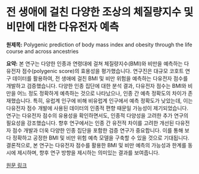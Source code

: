# 전 생애에 걸친 다양한 조상의 체질량지수 및 비만에 대한 다유전자 예측

**원제목:** Polygenic prediction of body mass index and obesity through the life course and across ancestries

**요약:** 본 연구는 다양한 인종과 연령대에 걸쳐 체질량지수(BMI)와 비만을 예측하는 다유전자 점수(polygenic score)의 효용성을 평가했습니다.  연구진은 대규모 코호트 연구 데이터를 활용하여,  전 생애에 걸친 BMI 및 비만 위험을 예측하는 다유전자 점수를 개발하고 검증했습니다.  다양한 인종 집단에 대한 분석 결과, 다유전자 점수는 BMI와 비만을 어느 정도 정확하게 예측하는 것으로 나타났으나,  인종 간 예측 정확도의 차이가 존재했습니다.  특히, 유럽계 인구에 비해 비유럽계 인구에서 예측 정확도가 낮았는데, 이는  다유전자 점수 개발에 사용된 데이터의 인종적 편향 때문일 가능성이 제기되었습니다.  연구는 다유전자 점수의 유용성을 확인하면서도,  인종적 다양성을 고려한 추가 연구의 필요성을 강조했습니다.  향후 연구에서는 인종 간 유전적 차이를 고려한 개선된 다유전자 점수 개발과 더욱 다양한 인종 집단을 포함한 검증 연구가 중요합니다.  이를 통해 보다 정확하고 공정한 BMI 및 비만 위험 예측 모델을 구축할 수 있을 것으로 기대됩니다.  결론적으로, 본 연구는 다유전자 점수를 활용한 BMI 및 비만 예측의 가능성과 한계를 동시에 제시하며, 향후 연구 방향을 제시하는 의미있는 결과를 보여줍니다.

[원문 링크](https://pubmed.ncbi.nlm.nih.gov/40691366/)
